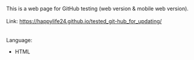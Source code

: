 This is a web page for GitHub testing (web version & mobile web version).
<br>
<br>
Link: https://happylife24.github.io/tested_git-hub_for_updating/
<br>
<br>
<br>
Language:
<br>
   <ul>
     <li>HTML</li>
  </ul>
